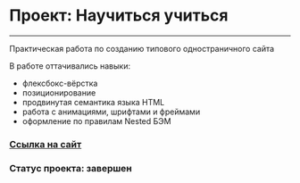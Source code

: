 # Проект: Научиться учиться
------
Практическая работа по созданию типового одностраничного сайта

В работе оттачивались навыки:

* флексбокс-вёрстка
* позиционирование
* продвинутая семантика языка HTML
* работа с анимациями, шрифтами и фреймами
* оформление по правилам Nested БЭМ

### [Ссылка на сайт](https://tearsoprah.github.io/how-to-learn/)

### Статус проекта: завершен
